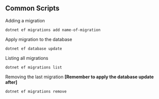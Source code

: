## Common Scripts

Adding a migration
```
dotnet ef migrations add name-of-migration
```

Apply migration to the database
```
dotnet ef database update
```

Listing all migrations
```
dotnet ef migrations list
```

Removing the last migration **[Remember to apply the database update after]**
```
dotnet ef migrations remove
```